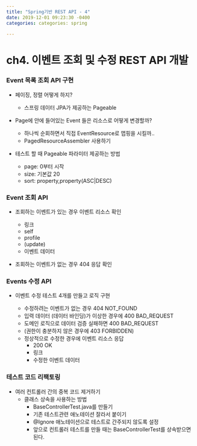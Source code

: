 ```yaml
---
title: "Spring기반 REST API - 4"
date: 2019-12-01 09:23:30 -0400
categories: categories: spring

---
```


ch4. 이벤트 조회 및 수정 REST API 개발
===================

### Event 목록 조회 API 구현
- 페이징, 정렬 어떻게 하지?
  - 스프링 데이터 JPA가 제공하는 Pageable

- Page<Event>에 안에 들어있는 Event 들은 리소스로 어떻게 변경할까?
  - 하나씩 순회하면서 직접 EventResource로 맵핑을 시킬까..
  - PagedResourceAssembler<T> 사용하기

- 테스트 할 때 Pageable 파라미터 제공하는 방법
  - page: 0부터 시작
  - size: 기본값 20
  - sort: property,property(ASC|DESC)


### Event 조회 API
- 조회하는 이벤트가 있는 경우 이벤트 리소스 확인
  - 링크
  - self
  - profile
  - (update)
  - 이벤트 데이터

- 조회하는 이벤트가 없는 경우 404 응답 확인


### Events 수정 API
- 이벤트 수정 테스트 4개를 만들고 로직 구현

  - 수정하려는 이벤트가 없는 경우 404 NOT_FOUND
  - 입력 데이터 (데이터 바인딩)가 이상한 경우에 400 BAD_REQUEST
  - 도메인 로직으로 데이터 검증 실패하면 400 BAD_REQUEST
  - (권한이 충분하지 않은 경우에 403 FORBIDDEN)
  - 정상적으로 수정한 경우에 이벤트 리소스 응답
    - 200 OK
    - 링크
    - 수정한 이벤트 데이터
    
### 테스트 코드 리팩토링
- 여러 컨트롤러 간의 중복 코드 제거하기
   - 클래스 상속을 사용하는 방법
     - BaseControllerTest.java를 만들기
     - 기존 테스트관련 애노테이션 잘라서 붙이기   
     - @Ignore 애노테이션으로 테스트로 간주되지 않도록 설정
     - 앞으로 컨트롤러 테스트를 만들 때는 BaseControllerTest를 상속받으면 된다.
